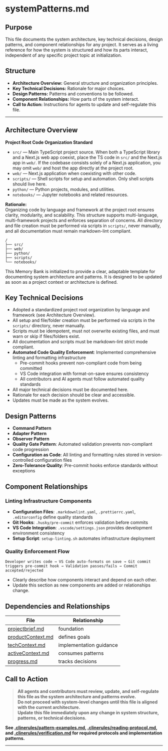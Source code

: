 # systemPatterns.md

## Purpose

This file documents the system architecture, key technical decisions, design patterns, and component relationships for any project. It serves as a living reference for how the system is structured and how its parts interact, independent of any specific project topic at initialization.

## Structure

- **Architecture Overview:** General structure and organization principles.
- **Key Technical Decisions:** Rationale for major choices.
- **Design Patterns:** Patterns and conventions to be followed.
- **Component Relationships:** How parts of the system interact.
- **Call to Action:** Instructions for agents to update and self-regulate this file.

---

## Architecture Overview

**Project Root Code Organization Standard**

- `src/` — Main TypeScript project source. When both a TypeScript library and a Next.js web app coexist, place the TS code in `src/` and the Next.js app in `web/`. If the codebase consists solely of a Next.js application, you may omit `web/` and host the app directly at the project root.
- `web/` — Next.js application when coexisting with other code.
- `scripts/` — Shell scripts for setup and automation. Only shell scripts should live here.
- `python/` — Python projects, modules, and utilities.
- `notebooks/` — Jupyter notebooks and related resources.

**Rationale:**  
Organizing code by language and framework at the project root ensures clarity, modularity, and scalability. This structure supports multi-language, multi-framework projects and enforces separation of concerns. All directory and file creation must be performed via scripts in `scripts/`, never manually, and all documentation must remain markdown-lint compliant.

```
/
├── src/
├── web/
├── python/
├── scripts/
└── notebooks/
```

This Memory Bank is initialized to provide a clear, adaptable template for documenting system architecture and patterns. It is designed to be updated as soon as a project context or architecture is defined.

## Key Technical Decisions

- Adopted a standardized project root organization by language and framework (see Architecture Overview).
- All setup and file/folder creation must be performed via scripts in the `scripts/` directory, never manually.
- Scripts must be idempotent, must not overwrite existing files, and must warn or skip if files/folders exist.
- All documentation and scripts must be markdown-lint strict mode compliant.
- **Automated Code Quality Enforcement**: Implemented comprehensive linting and formatting infrastructure
  - Pre-commit hooks prevent non-compliant code from being committed
  - VS Code integration with format-on-save ensures consistency
  - All contributors and AI agents must follow automated quality standards
- All major technical decisions must be documented here.
- Rationale for each decision should be clear and accessible.
- Updates must be made as the system evolves.

## Design Patterns

- **Command Pattern**
- **Adapter Pattern**
- **Observer Pattern**
- **Quality Gate Pattern**: Automated validation prevents non-compliant code progression
- **Configuration as Code**: All linting and formatting rules stored in version-controlled configuration files
- **Zero-Tolerance Quality**: Pre-commit hooks enforce standards without exceptions

## Component Relationships

### Linting Infrastructure Components

- **Configuration Files**: `.markdownlint.yaml`, `.prettierrc.yaml`, `.editorconfig` define quality standards
- **Git Hooks**: `.husky/pre-commit` enforces validation before commits
- **VS Code Integration**: `.vscode/settings.json` provides development environment consistency
- **Setup Script**: `setup-linting.sh` automates infrastructure deployment

### Quality Enforcement Flow

```
Developer writes code → VS Code auto-formats on save → Git commit triggers pre-commit hook → Validation passes/fails → Commit accepted/rejected
```

- Clearly describe how components interact and depend on each other.
- Update this section as new components are added or relationships change.

## Dependencies and Relationships

| File                                     | Relationship            |
| ---------------------------------------- | ----------------------- |
| [projectbrief.md](./projectbrief.md)     | foundation              |
| [productContext.md](./productContext.md) | defines goals           |
| [techContext.md](./techContext.md)       | implementation guidance |
| [activeContext.md](./activeContext.md)   | consumes patterns       |
| [progress.md](./progress.md)             | tracks decisions        |

## Call to Action

> **All agents and contributors must review, update, and self-regulate this file as the system architecture and patterns evolve.**  
> **Do not proceed with system-level changes until this file is aligned with the current architecture.**  
> **Update this file immediately upon any change in system structure, patterns, or technical decisions.**

**See [.clinerules/pattern-examples.md](../.clinerules/pattern-examples.md), [.clinerules/reading-protocol.md](../.clinerules/reading-protocol.md), and [.clinerules/verification.md](../.clinerules/verification.md) for required protocols and implementation patterns.**

---
